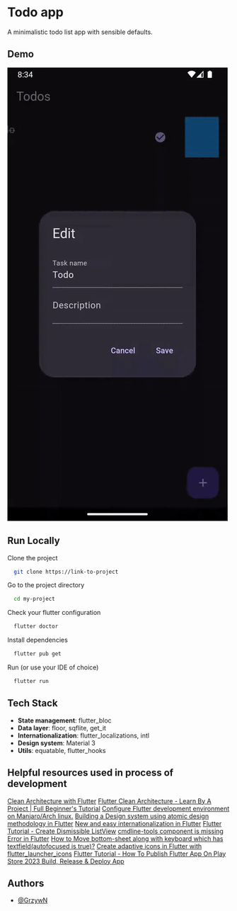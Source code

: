 
# Todo app

A minimalistic todo list app with sensible defaults.


## Demo

![Todo app](docs/demo.gif)
## Run Locally

Clone the project

```bash
  git clone https://link-to-project
```

Go to the project directory

```bash
  cd my-project
```

Check your flutter configuration

```bash
  flutter doctor
```

Install dependencies

```bash
  flutter pub get
```

Run (or use your IDE of choice)

```bash
  flutter run
```

## Tech Stack

- **State management**: flutter_bloc
- **Data layer**: floor, sqflite, get_it
- **Internationalization**: flutter_localizations, intl
- **Design system**: Material 3
- **Utils**: equatable, flutter_hooks

## Helpful resources used in process of development

[Clean Architecture with Flutter](https://www.youtube.com/live/WvGHJef7O-g?feature=share)
[Flutter Clean Architecture - Learn By A Project | Full Beginner's Tutorial](https://www.youtube.com/watch?v=7V_P6dovixg)
[Configure Flutter development environment on Manjaro/Arch linux.](https://dev.to/awais/configure-flutter-development-environment-on-manjaro-arch-linux-4a0a)
[Building a Design system using atomic design methodology in Flutter](https://medium.com/bancolombia-tech/building-a-design-system-using-atomic-design-methodology-in-flutter-327142bf30c2)
[New and easy internationalization in Flutter](https://www.youtube.com/watch?v=tI7u5yeW0VY)
[Flutter Tutorial - Create Dismissible ListView](https://www.youtube.com/watch?v=bblJC7nkkTM)
[cmdline-tools component is missing Error in Flutter](https://www.fluttercampus.com/guide/202/cmdline-tools-component-is-missing-error-flutter/)
[How to Move bottom-sheet along with keyboard which has textfield(autofocused is true)?](https://stackoverflow.com/questions/53869078/how-to-move-bottomsheet-along-with-keyboard-which-has-textfieldautofocused-is-t)
[Create adaptive icons in Flutter with flutter_launcher_icons](https://blog.logrocket.com/create-adaptive-icons-flutter-launcher-icons/)
[Flutter Tutorial - How To Publish Flutter App On Play Store 2023 Build, Release & Deploy App](https://www.youtube.com/watch?v=g0GNuoCOtaQ)


## Authors

- [@GrzywN](https://www.github.com/GrzywN)

